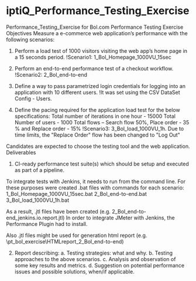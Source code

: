 # iptiQ_Performance_Testing_Exercise
Performance_Testing_Exercise for Bol.com
Performance Testing Exercise
Objectives
Measure a e-commerce web application’s performance with the following scenarios:
1.	Perform a load test of 1000 visitors visiting the web app’s home page in a 15 seconds period. 
!Scenario1: 1_Bol_Homepage_1000VU_15sec

2.	Perform an end-to-end performance test of a checkout workflow.
!Scenario2: 2_Bol_end-to-end

3.	Define a way to pass parametrized login credentials for logging into an application with 10 different users.
!It was set using the CSV DataSet Config - Users.

4.	Define the pacing required for the application load test for the below specifications:
Total number of iterations in one hour - 15000
Total Number of users - 1000
Total flows – Search flow 50%, Place order - 35 % and Replace order - 15%
!Scenario3: 3_Bol_load_1000VU_1h. Due to time limits, the "Replace Order" flow has been changed to "Log Out"


Candidates are expected to choose the testing tool and the web application.
Deliverables
1.	CI-ready performance test suite(s) which should be setup and executed as part of a pipeline.

To integrate tests with Jenkins, it needs to run from the command line. For these purposes were created .bat files with commands for each scenario:
1_Bol_Homepage_1000VU_15sec.bat
2_Bol_end-to-end.bat
3_Bol_load_1000VU_1h.bat

As a result, .jtl files have been created (e.g. 2_Bol_end-to-end_jenkins.io.report.jtl)
In order to integrate JMeter with Jenkins, the Performance Plugin had to install.

Also .jtl files might be used for generation html report (e.g. \pt_bol_exercise\HTMLreport_2_Bol_end-to-end)

2.	Report describing:
a.	Testing strategies: what and why.
b.	Testing approaches to the above scenarios.
c.	Analysis and observation of some key results and metrics.
d.	Suggestion on potential performance issues and possible solutions, when/if applicable.
